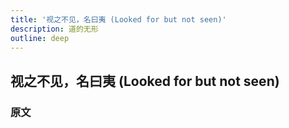 ```yaml
---
title: '视之不见，名曰夷 (Looked for but not seen)'
description: 道的无形
outline: deep
---
```


## 视之不见，名曰夷 (Looked for but not seen)

### 原文

